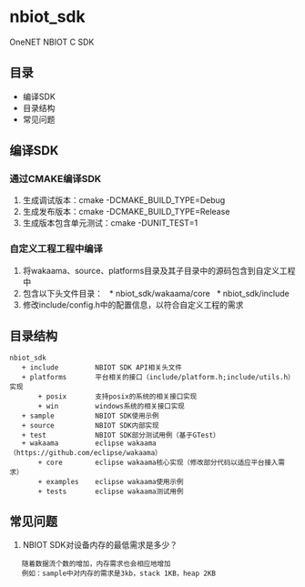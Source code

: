 # nbiot_sdk
OneNET NBIOT C SDK
## 目录
 * 编译SDK
 * 目录结构
 * 常见问题
 
## 编译SDK
### 通过CMAKE编译SDK
1. 生成调试版本：cmake -DCMAKE_BUILD_TYPE=Debug
2. 生成发布版本：cmake -DCMAKE_BUILD_TYPE=Release
3. 生成版本包含单元测试：cmake -DUNIT_TEST=1

### 自定义工程工程中编译
1. 将wakaama、source、platforms目录及其子目录中的源码包含到自定义工程中
2. 包含以下头文件目录：
   * nbiot_sdk/wakaama/core
   * nbiot_sdk/include
3. 修改include/config.h中的配置信息，以符合自定义工程的需求

## 目录结构
```
nbiot_sdk
   + include         NBIOT SDK API相关头文件
   + platforms       平台相关的接口（include/platform.h;include/utils.h）实现
       + posix       支持posix的系统的相关接口实现
       + win         windows系统的相关接口实现
   + sample          NBIOT SDK使用示例
   + source          NBIOT SDK内部实现
   + test            NBIOT SDK部分测试用例（基于GTest）
   + wakaama         eclipse wakaama（https://github.com/eclipse/wakaama）
       + core        eclipse wakaama核心实现（修改部分代码以适应平台接入需求）
       + examples    eclipse wakaama使用示例
       + tests       eclipse wakaama测试用例
```
## 常见问题
1. NBIOT SDK对设备内存的最低需求是多少？
```
   随着数据流个数的增加，内存需求也会相应地增加
   例如：sample中对内存的需求是3kb，stack 1KB，heap 2KB
```
